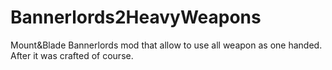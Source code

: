 # Bannerlords2HeavyWeapons
Mount&amp;Blade Bannerlords mod that allow to use all weapon as one handed. After it was crafted of course.

